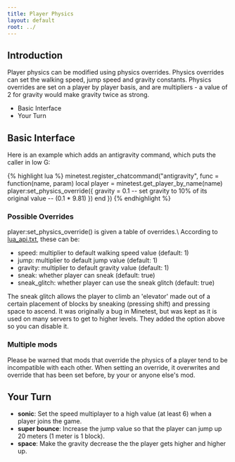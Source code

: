 ```yaml
---
title: Player Physics
layout: default
root: ../
---
```


Introduction
------------

Player physics can be modified using physics overrides. Physics overrides can set the
walking speed, jump speed and gravity constants. Physics overrides are set on a player
by player basis, and are multipliers - a value of 2 for gravity would make gravity twice
as strong.

* Basic Interface
* Your Turn

Basic Interface
---------------

Here is an example which adds an antigravity command, which
puts the caller in low G:

{% highlight lua %}
minetest.register_chatcommand("antigravity",
	func = function(name, param)
		local player = minetest.get_player_by_name(name)
		player:set_physics_override({
			gravity = 0.1 -- set gravity to 10% of its original value
			              -- (0.1 * 9.81)
		})
	end
})
{% endhighlight %}

### Possible Overrides

player:set_physics_override() is given a table of overrides.\\
According to [lua_api.txt](../lua_api.html#player-only-no-op-for-other-objects),
these can be:

* speed: multiplier to default walking speed value (default: 1)
* jump: multiplier to default jump value (default: 1)
* gravity: multiplier to default gravity value (default: 1)
* sneak: whether player can sneak (default: true)
* sneak_glitch: whether player can use the sneak glitch (default: true)

The sneak glitch allows the player to climb an 'elevator' made out of
a certain placement of blocks by sneaking (pressing shift) and pressing
space to ascend. It was originally a bug in Minetest, but was kept as
it is used on many servers to get to higher levels.
They added the option above so you can disable it.

### Multiple mods

Please be warned that mods that override the physics of a player tend
to be incompatible with each other. When setting an override, it overwrites
and override that has been set before, by your or anyone else's mod.

Your Turn
---------

* **sonic**: Set the speed multiplayer to a high value (at least 6) when a player joins the game.
* **super bounce**: Increase the jump value so that the player can jump up 20 meters (1 meter is 1 block).
* **space**: Make the gravity decrease the the player gets higher and higher up.

